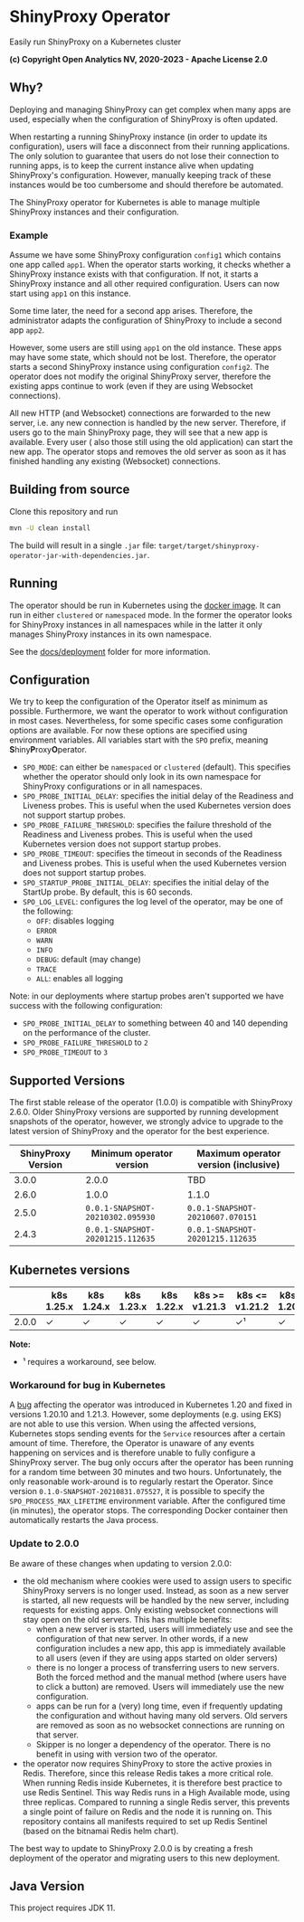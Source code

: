 # ShinyProxy Operator

Easily run ShinyProxy on a Kubernetes cluster

**(c) Copyright Open Analytics NV, 2020-2023 - Apache License 2.0**

## Why?

Deploying and managing ShinyProxy can get complex when many apps are used,
especially when the configuration of ShinyProxy is often updated.

When restarting a running ShinyProxy instance (in order to update its configuration),
users will face a disconnect from their running applications. The only solution
to guarantee that users do not lose their connection to running apps, is to keep
the current instance alive when updating ShinyProxy's configuration. However,
manually keeping track of these instances would be too cumbersome and should
therefore be automated.

The ShinyProxy operator for Kubernetes is able to manage multiple ShinyProxy
instances and their configuration.

### Example

Assume we have some ShinyProxy configuration `config1` which contains one app
called `app1`. When the operator starts working, it checks whether a ShinyProxy
instance exists with that configuration. If not, it starts a ShinyProxy instance
and all other required configuration. Users can now start using `app1` on this
instance.

Some time later, the need for a second app arises. Therefore, the administrator
adapts the configuration of ShinyProxy to include a second app `app2`.

However, some users are still using `app1` on the old instance. These apps may
have some state, which should not be lost. Therefore, the operator starts a
second ShinyProxy instance using configuration `config2`. The operator does not
modify the original ShinyProxy server, therefore the existing apps continue to
work (even if they are using Websocket connections).

All new HTTP (and Websocket) connections are forwarded to the new server, i.e.
any new connection is handled by the new server. Therefore, if users go to the
main ShinyProxy page, they will see that a new app is available. Every user (
also those still using the old application) can start the new app. The operator
stops and removes the old server as soon as it has finished handling any
existing (Websocket) connections.

## Building from source

Clone this repository and run

```bash
mvn -U clean install
```

The build will result in a single `.jar` file:
`target/target/shinyproxy-operator-jar-with-dependencies.jar`.

## Running

The operator should be run in Kubernetes using
the [docker image](https://hub.docker.com/r/openanalytics/shinyproxy-operator).
It can run in either `clustered` or `namespaced` mode. In the former the
operator looks for ShinyProxy instances in all namespaces while in the latter it
only manages ShinyProxy instances in its own namespace.

See the [docs/deployment](docs/deployment) folder for more information.

## Configuration

We try to keep the configuration of the Operator itself as minimum as possible.
Furthermore, we want the operator to work without configuration in most cases.
Nevertheless, for some specific cases some configuration options are available.
For now these options are specified using environment variables. All variables
start with the `SPO` prefix, meaning **S**hiny**P**roxy**O**perator.

- `SPO_MODE`: can either be `namespaced` or `clustered` (default). This
  specifies whether the operator should only look in its own namespace for
  ShinyProxy configurations or in all namespaces.
- `SPO_PROBE_INITIAL_DELAY`: specifies the initial delay of the Readiness and
  Liveness probes. This is useful when the used Kubernetes version does not
  support startup probes.
- `SPO_PROBE_FAILURE_THRESHOLD`: specifies the failure threshold of the
  Readiness and Liveness probes. This is useful when the used Kubernetes version
  does not support startup probes.
- `SPO_PROBE_TIMEOUT`: specifies the timeout in seconds of the Readiness and
  Liveness probes. This is useful when the used Kubernetes version does not
  support startup probes.
- `SPO_STARTUP_PROBE_INITIAL_DELAY`: specifies the initial delay of the StartUp
  probe. By default, this is 60 seconds.
- `SPO_LOG_LEVEL`: configures the log level of the operator, may be one of the
  following:
  - `OFF`: disables logging
  - `ERROR`
  - `WARN`
  - `INFO`
  - `DEBUG`: default (may change)
  - `TRACE`
  - `ALL`: enables all logging

Note: in our deployments where startup probes aren't supported we have success
with the following configuration:

- `SPO_PROBE_INITIAL_DELAY` to something between 40 and 140 depending on the
  performance of the cluster.
- `SPO_PROBE_FAILURE_THRESHOLD` to `2`
- `SPO_PROBE_TIMEOUT` to `3`

## Supported Versions

The first stable release of the operator (1.0.0) is compatible with ShinyProxy
2.6.0. Older ShinyProxy versions are supported by running development snapshots
of the operator, however, we strongly advice to upgrade to the latest version of
ShinyProxy and the operator for the best experience.

| ShinyProxy Version | Minimum operator version         | Maximum operator version (inclusive) |
|--------------------|----------------------------------|--------------------------------------|
| 3.0.0              | 2.0.0                            | TBD                                  |
| 2.6.0              | 1.0.0                            | 1.1.0                                |
| 2.5.0              | `0.0.1-SNAPSHOT-20210302.095930` | `0.0.1-SNAPSHOT-20210607.070151`     |
| 2.4.3              | `0.0.1-SNAPSHOT-20201215.112635` | `0.0.1-SNAPSHOT-20201215.112635`     |

## Kubernetes versions

|       | k8s 1.25.x | k8s 1.24.x |  k8s 1.23.x | k8s 1.22.x | k8s >= v1.21.3 | k8s <= v1.21.2 | k8s >= 1.20.10 | k8s <= v1.20.9 | v1.19 | <= v1.18 |
|-------|------------|------------|-------------|------------|----------------|----------------|----------------|----------------|-------|----------|
| 2.0.0 | ✓             |  ✓            | ✓          | ✓          | ✓              | ✓¹           | ✓              | ✓¹              | 	✓    | 	-       |

**Note:**

- ¹ requires a workaround, see below.

### Workaround for bug in Kubernetes

A [bug](https://github.com/kubernetes/kubernetes/issues/102464) affecting the
operator was introduced in Kubernetes 1.20 and fixed in versions 1.20.10 and
1.21.3. However, some deployments (e.g. using EKS) are not able to use this
version. When using the affected versions, Kubernetes stops sending events for
the `Service` resources after a certain amount of time. Therefore, the Operator
is unaware of any events happening on services and is therefore unable to fully
configure a ShinyProxy server. The bug only occurs after the operator has been
running for a random time between 30 minutes and two hours. Unfortunately, the
only reasonable work-around is to regularly restart the Operator. Since version
`0.1.0-SNAPSHOT-20210831.075527`, it is possible to specify the
`SPO_PROCESS_MAX_LIFETIME` environment variable. After the configured time (in
minutes), the operator stops. The corresponding Docker container then
automatically restarts the Java process.

### Update to 2.0.0

Be aware of these changes when updating to version 2.0.0:

- the old mechanism where cookies were used to assign users to specific
  ShinyProxy servers is no longer used. Instead, as soon as a new server is
  started, all new requests will be handled by the new server, including
  requests for existing apps. Only existing websocket connections will stay open
  on the old servers. This has multiple benefits:
  - when a new server is started, users will immediately use and see the
    configuration of that new server. In other words, if a new configuration
    includes a new app, this app is immediately available to all users (even if
    they are using apps started on older servers)
  - there is no longer a process of transferring users to new servers. Both the
    forced method and the manual method (where users have to click a button) are
    removed. Users will immediately use the new configuration.
  - apps can be run for a (very) long time, even if frequently updating the
    configuration and without having many old servers. Old servers are removed
    as soon as no websocket connections are running on that server.
  - Skipper is no longer a dependency of the operator. There is no benefit in
    using with version two of the operator.
- the operator now requires ShinyProxy to store the active proxies in Redis.
  Therefore, since this release Redis takes a more critical role. When running
  Redis inside Kubernetes, it is therefore best practice to use Redis Sentinel.
  This way Redis runs in a High Available mode, using three replicas. Compared
  to running a single Redis server, this prevents a single point of failure on
  Redis and the node it is running on. This repository contains all manifests
  required to set up Redis Sentinel (based on the bitnamai Redis helm chart).

The best way to update to ShinyProxy 2.0.0 is by creating a fresh deployment of
the operator and migrating users to this new deployment.

## Java Version

This project requires JDK 11.
